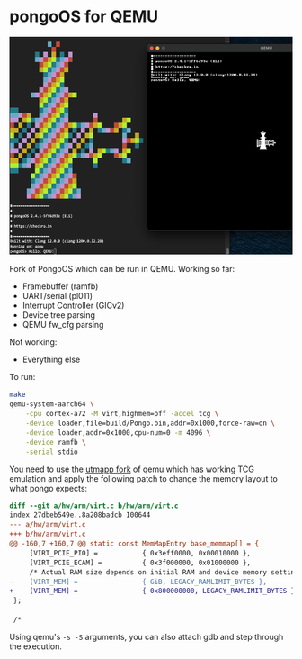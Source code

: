 pongoOS for QEMU
================

![screenshot](./.github/screenshot.png)


Fork of PongoOS which can be run in QEMU.  Working so far:
- Framebuffer (ramfb)
- UART/serial (pl011)
- Interrupt Controller (GICv2)
- Device tree parsing
- QEMU fw_cfg parsing

Not working:
- Everything else

To run:
```bash
make
qemu-system-aarch64 \
    -cpu cortex-a72 -M virt,highmem=off -accel tcg \
    -device loader,file=build/Pongo.bin,addr=0x1000,force-raw=on \
    -device loader,addr=0x1000,cpu-num=0 -m 4096 \
    -device ramfb \
    -serial stdio
```
You need to use the [utmapp fork](https://github.com/utmapp/qemu) of qemu which has working TCG emulation and apply the following patch to change the memory layout to what pongo expects:
```patch
diff --git a/hw/arm/virt.c b/hw/arm/virt.c
index 27dbeb549e..8a208badcb 100644
--- a/hw/arm/virt.c
+++ b/hw/arm/virt.c
@@ -160,7 +160,7 @@ static const MemMapEntry base_memmap[] = {
     [VIRT_PCIE_PIO] =           { 0x3eff0000, 0x00010000 },
     [VIRT_PCIE_ECAM] =          { 0x3f000000, 0x01000000 },
     /* Actual RAM size depends on initial RAM and device memory settings */
-    [VIRT_MEM] =                { GiB, LEGACY_RAMLIMIT_BYTES },
+    [VIRT_MEM] =                { 0x800000000, LEGACY_RAMLIMIT_BYTES },
 };

 /*
```

Using qemu's `-s -S` arguments, you can also attach gdb and step through the execution.